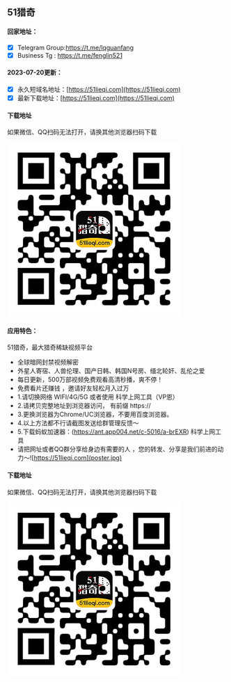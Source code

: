 ## 51猎奇

#### 回家地址：
- [x] Telegram Group:https://t.me/lqguanfang
- [x] Business Tg : https://t.me/fenglin521
#### 2023-07-20更新：
- [x] 永久短域名地址：[https://51lieqi.com](https://51lieqi.com)
- [x] 最新下载地址：[https://51lieqi.com](https://51lieqi.com)
#### 下载地址

如果微信、QQ扫码无法打开，请换其他浏览器扫码下载

![51猎奇下载二维码](code.jpg)
#### 应用特色：
51猎奇，最大猎奇稀缺视频平台
- 全球暗网封禁视频解密
- 外星人寄宿、人兽伦理、国产日韩、韩国N号房、缅北轮奸、乱伦之爱
- 每日更新，500万部视频免费观看高清秒播，爽不停！
- 免费看片还赚钱 ，邀请好友轻松月入过万
- 1.请切换网络 WIFI/4G/5G 或者使用 科学上网工具（VP恩）
- 2.请拷贝完整地址到浏览器访问， 有前缀 https://
- 3.更换浏览器为Chrome/UC浏览器，不要用百度浏览器。
- 4.以上方法都不行请截图发送给群管理反馈～
- 5.下载蚂蚁加速器：(https://ant.app004.net/c-5016/a-brEXR) 科学上网工具
- 请把网址或者QQ群分享给身边有需要的人 ，您的转发、分享是我们前进的动力～![https://51lieqi.com](poster.jpg)
#### 下载地址

如果微信、QQ扫码无法打开，请换其他浏览器扫码下载

![51猎奇下载二维码](code.jpg)
